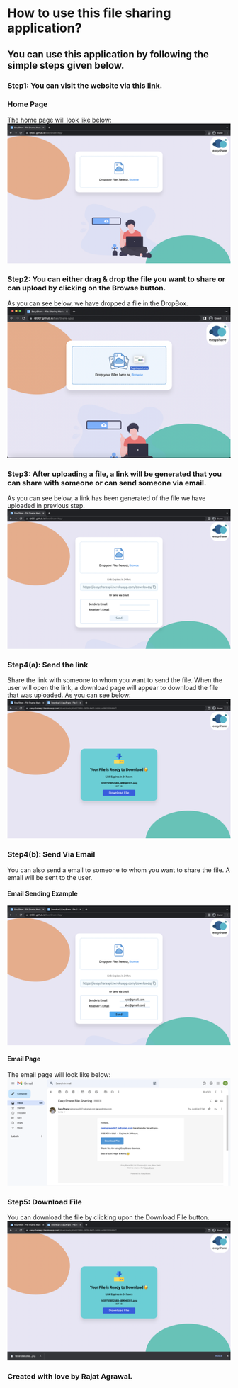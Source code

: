 # How to use this file sharing application?
## You can use this application by following the simple steps given below.
### Step1: You can visit the website via this [link](https://rjt007.github.io/EasyShare-App/).
### Home Page
The home page will look like below:
![Home Page](/img/HomePage.png)


### Step2: You can either drag & drop the file you want to share or can upload by clicking on the Browse button. 

As you can see below, we have dropped a file in the DropBox. 
![Drag File](/img/dragFile.png)

### Step3: After uploading a file, a link will be generated that you can share with someone or can send someone via email.
As you can see below, a link has been generated of the file we have uploaded in previous step. 
![Link Generated](/img/Link.png)

### Step4(a): Send the link 
Share the link with someone to whom you want to send the file. When the user will open the link, a download page will appear to download the file that was uploaded. As you can see below:
![Download](/img/Download.png)

### Step4(b): Send Via Email
You can also send a email to someone to whom you want to share the file. A email will be sent to the user.
#### Email Sending Example
![Email](/img/Email.png)
#### Email Page
The email page will look like below:
![Email](/img/EmailTemplate.png)

### Step5: Download File
You can download the file by clicking upon the Download File button.
![Downloaded File](/img/DownloadedFile.png)

### Created with love by Rajat Agrawal.